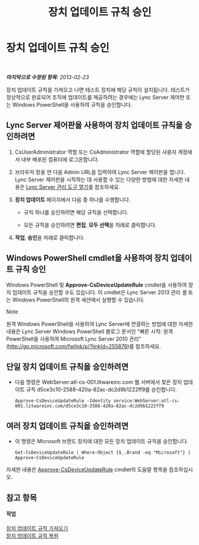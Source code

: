 ﻿---
title: 장치 업데이트 규칙 승인
TOCTitle: 장치 업데이트 규칙 승인
ms:assetid: 9dbb1c9a-be0f-4e13-9234-05501ab43ac5
ms:mtpsurl: https://technet.microsoft.com/ko-kr/library/JJ994053(v=OCS.15)
ms:contentKeyID: 52056908
ms.date: 08/24/2015
mtps_version: v=OCS.15
ms.translationtype: HT
---

# 장치 업데이트 규칙 승인

 

_**마지막으로 수정된 항목:** 2013-02-23_

장치 업데이트 규칙을 가져오고 나면 테스트 장치에 해당 규칙이 설치됩니다. 테스트가 정상적으로 완료되어 조직에 업데이트를 제공하려는 경우에는 Lync Server 제어판 또는 Windows PowerShell을 사용하여 규칙을 승인합니다.

## Lync Server 제어판을 사용하여 장치 업데이트 규칙을 승인하려면

1.  CsUserAdministrator 역할 또는 CsAdministrator 역할에 할당된 사용자 계정에서 내부 배포된 컴퓨터에 로그온합니다.

2.  브라우저 창을 연 다음 Admin URL을 입력하여 Lync Server 제어판을 엽니다. Lync Server 제어판을 시작하는 데 사용할 수 있는 다양한 방법에 대한 자세한 내용은 [Lync Server 관리 도구 열기](lync-server-2013-open-lync-server-administrative-tools.md)를 참조하세요.

3.  **장치 업데이트** 페이지에서 다음 중 하나를 수행합니다.
    
      - 규칙 하나를 승인하려면 해당 규칙을 선택합니다.
    
      - 모든 규칙을 승인하려면 **편집**, **모두 선택**을 차례로 클릭합니다.

4.  **작업**, **승인**을 차례로 클릭합니다.

## Windows PowerShell cmdlet을 사용하여 장치 업데이트 규칙 승인

Windows PowerShell 및 **Approve-CsDeviceUpdateRule** cmdlet을 사용하여 장치 업데이트 규칙을 승인할 수도 있습니다. 이 cmdlet은 Lync Server 2013 관리 셸 또는 Windows PowerShell의 원격 세션에서 실행할 수 있습니다.


> [!NOTE]
> 원격 Windows PowerShell을 사용하여 Lync Server에 연결하는 방법에 대한 자세한 내용은 Lync Server Windows PowerShell 블로그 문서인 "빠른 시작: 원격 PowerShell을 사용하여 Microsoft Lync Server 2010 관리"(<A href="http://go.microsoft.com/fwlink/p/?linkid=255876">http://go.microsoft.com/fwlink/p/?linkId=255876</A>)를 참조하세요.



## 단일 장치 업데이트 규칙을 승인하려면

  - 다음 명령은 WebServer:atl-cs-001.litwareinc.com 웹 서버에서 찾은 장치 업데이트 규칙 d5ce3c10-2588-420a-82ac-dc2d9b1222ff9를 승인합니다.
    
        Approve-CsDeviceUpdateRule -Identity service:WebServer:atl-cs-001.litwareinc.com/d5ce3c10-2588-420a-82ac-dc2d9b1222ff9

## 여러 장치 업데이트 규칙을 승인하려면

  - 이 명령은 Microsoft 브랜드 장치에 대한 모든 장치 업데이트 규칙을 승인합니다.
    
        Get-CsDeviceUpdateRule | Where-Object {$_.Brand -eq "Microsoft"} | Approve-CsDeviceUpdateRule

자세한 내용은 [Approve-CsDeviceUpdateRule](https://docs.microsoft.com/en-us/powershell/module/skype/Approve-CsDeviceUpdateRule) cmdlet의 도움말 항목을 참조하십시오.

## 참고 항목

#### 작업

[장치 업데이트 규칙 가져오기](lync-server-2013-import-device-update-rules.md)  
[장치 업데이트 규칙 복원](lync-server-2013-restore-a-device-update-rule.md)

